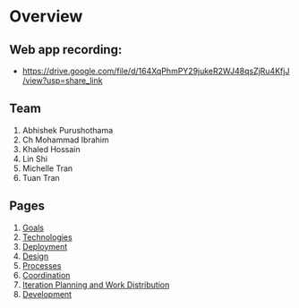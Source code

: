 # Overview

## Web app recording:
- https://drive.google.com/file/d/164XqPhmPY29jukeR2WJ48qsZjRu4KfjJ/view?usp=share_link

## Team
1. Abhishek Purushothama
2. Ch Mohammad Ibrahim
3. Khaled Hossain
4. Lin Shi
5. Michelle Tran
6. Tuan Tran

## Pages

1. [Goals](goals.md)
2. [Technologies](technologies.md)
3. [Deployment](deployment.md)
4. [Design](design.md)
5. [Processes](processes.md)
6. [Coordination](coordination.md)
7. [Iteration Planning and Work Distribution](iteration_planning.md)
8. [Development](development.md)

